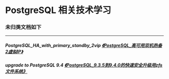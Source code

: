 # PostgreSQL 相关技术学习

### 未归类文档如下  
----  
#####  PostgreSQL_HA_with_primary_standby_2vip  [《PostgreSQL_高可用双机热备2虚拟IP》](PostgreSQL_HA_with_primary_standby_2vip) 
#####  upgrade to PostgreSQL 9.4 [《PostgreSQL_9.3.5到9.4.0的快速安全升级用zfs文件系统》](upgrade_to_PostgreSQL_9.4) 


